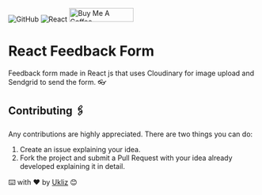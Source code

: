 ![GitHub](https://img.shields.io/github/license/Uklizdev/React-Score-Counter?style=for-the-badge) ![React](https://img.shields.io/badge/React-20232A?style=for-the-badge&logo=react&logoColor=61DAFB) <a href="https://www.buymeacoffee.com/ukliz" target="_blank"><img src="https://cdn.buymeacoffee.com/buttons/default-orange.png" alt="Buy Me A Coffee" height="28" width="130"></a>

# React Feedback Form

Feedback form made in React js that uses Cloudinary for image upload and Sendgrid to send the form. 👓

## Contributing 🖇️

Any contributions are highly appreciated. There are two things you can do:

1. Create an issue explaining your idea.
2. Fork the project and submit a Pull Request with your idea already developed explaining it in detail.

⌨️ with ❤️ by [Ukliz](https://github.com/Uklizdev) 😊
